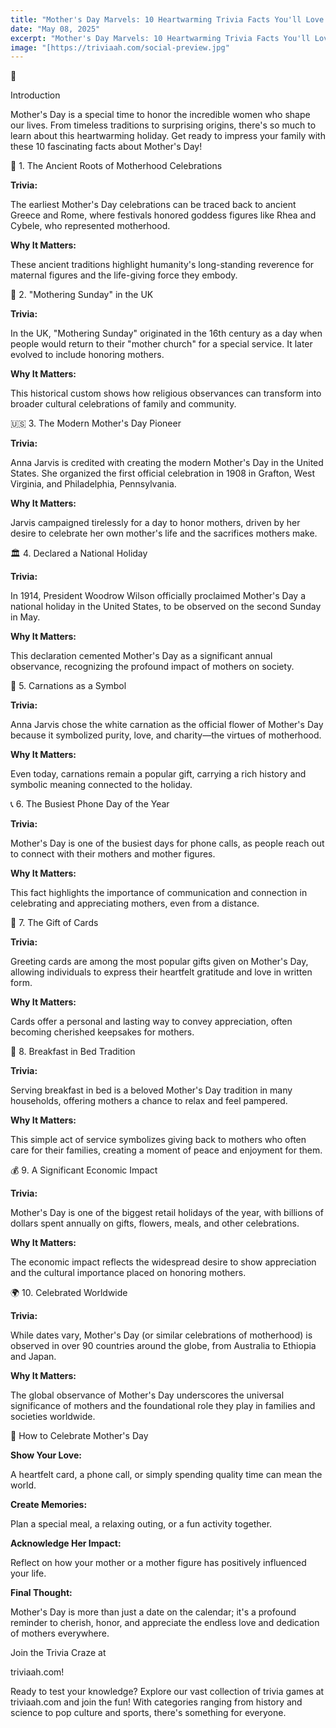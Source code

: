 ```yaml
---
title: "Mother's Day Marvels: 10 Heartwarming Trivia Facts You'll Love!"
date: "May 08, 2025"
excerpt: "Mother's Day Marvels: 10 Heartwarming Trivia Facts You'll Love! - 💖IntroductionMother's Day is a special time to honor the incredible women who shape our lives. From ..."
image: "[https://triviaah.com/social-preview.jpg"
---
```


💖

Introduction

Mother's Day is a special time to honor the incredible women who shape our lives. From timeless traditions to surprising origins, there's so much to learn about this heartwarming holiday. Get ready to impress your family with these 10 fascinating facts about Mother's Day!

🌸 1. The Ancient Roots of Motherhood Celebrations

**Trivia:**

The earliest Mother's Day celebrations can be traced back to ancient Greece and Rome, where festivals honored goddess figures like Rhea and Cybele, who represented motherhood.

**Why It Matters:**

These ancient traditions highlight humanity's long-standing reverence for maternal figures and the life-giving force they embody.

👑 2. "Mothering Sunday" in the UK

**Trivia:**

In the UK, "Mothering Sunday" originated in the 16th century as a day when people would return to their "mother church" for a special service. It later evolved to include honoring mothers.

**Why It Matters:**

This historical custom shows how religious observances can transform into broader cultural celebrations of family and community.

🇺🇸 3. The Modern Mother's Day Pioneer

**Trivia:**

Anna Jarvis is credited with creating the modern Mother's Day in the United States. She organized the first official celebration in 1908 in Grafton, West Virginia, and Philadelphia, Pennsylvania.

**Why It Matters:**

Jarvis campaigned tirelessly for a day to honor mothers, driven by her desire to celebrate her own mother's life and the sacrifices mothers make.

🏛️ 4. Declared a National Holiday

**Trivia:**

In 1914, President Woodrow Wilson officially proclaimed Mother's Day a national holiday in the United States, to be observed on the second Sunday in May.

**Why It Matters:**

This declaration cemented Mother's Day as a significant annual observance, recognizing the profound impact of mothers on society.

💐 5. Carnations as a Symbol

**Trivia:**

Anna Jarvis chose the white carnation as the official flower of Mother's Day because it symbolized purity, love, and charity—the virtues of motherhood.

**Why It Matters:**

Even today, carnations remain a popular gift, carrying a rich history and symbolic meaning connected to the holiday.

📞 6. The Busiest Phone Day of the Year

**Trivia:**

Mother's Day is one of the busiest days for phone calls, as people reach out to connect with their mothers and mother figures.

**Why It Matters:**

This fact highlights the importance of communication and connection in celebrating and appreciating mothers, even from a distance.

🎁 7. The Gift of Cards

**Trivia:**

Greeting cards are among the most popular gifts given on Mother's Day, allowing individuals to express their heartfelt gratitude and love in written form.

**Why It Matters:**

Cards offer a personal and lasting way to convey appreciation, often becoming cherished keepsakes for mothers.

🍳 8. Breakfast in Bed Tradition

**Trivia:**

Serving breakfast in bed is a beloved Mother's Day tradition in many households, offering mothers a chance to relax and feel pampered.

**Why It Matters:**

This simple act of service symbolizes giving back to mothers who often care for their families, creating a moment of peace and enjoyment for them.

💰 9. A Significant Economic Impact

**Trivia:**

Mother's Day is one of the biggest retail holidays of the year, with billions of dollars spent annually on gifts, flowers, meals, and other celebrations.

**Why It Matters:**

The economic impact reflects the widespread desire to show appreciation and the cultural importance placed on honoring mothers.

🌍 10. Celebrated Worldwide

**Trivia:**

While dates vary, Mother's Day (or similar celebrations of motherhood) is observed in over 90 countries around the globe, from Australia to Ethiopia and Japan.

**Why It Matters:**

The global observance of Mother's Day underscores the universal significance of mothers and the foundational role they play in families and societies worldwide.

💖 How to Celebrate Mother's Day

**Show Your Love:**

A heartfelt card, a phone call, or simply spending quality time can mean the world.

**Create Memories:**

Plan a special meal, a relaxing outing, or a fun activity together.

**Acknowledge Her Impact:**

Reflect on how your mother or a mother figure has positively influenced your life.

**Final Thought:**

Mother's Day is more than just a date on the calendar; it's a profound reminder to cherish, honor, and appreciate the endless love and dedication of mothers everywhere.

Join the Trivia Craze at

triviaah.com!

Ready to test your knowledge? Explore our vast collection of trivia games at triviaah.com and join the fun! With categories ranging from history and science to pop culture and sports, there's something for everyone.